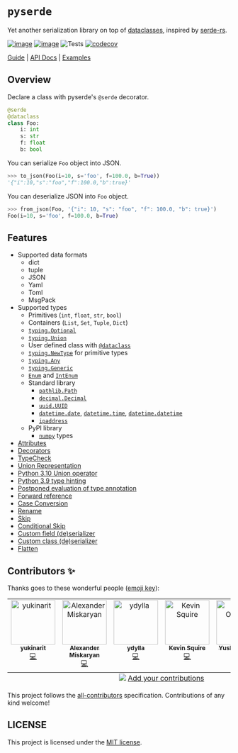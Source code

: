 # `pyserde`

Yet another serialization library on top of [dataclasses](https://docs.python.org/3/library/dataclasses.html), inspired by [serde-rs](https://github.com/serde-rs/serde).

[![image](https://img.shields.io/pypi/v/pyserde.svg)](https://pypi.org/project/pyserde/)
[![image](https://img.shields.io/pypi/pyversions/pyserde.svg)](https://pypi.org/project/pyserde/)
![Tests](https://github.com/yukinarit/pyserde/workflows/Tests/badge.svg)
[![codecov](https://codecov.io/gh/yukinarit/pyserde/branch/master/graph/badge.svg)](https://codecov.io/gh/yukinarit/pyserde)

[Guide](https://yukinarit.github.io/pyserde/guide) | [API Docs](https://yukinarit.github.io/pyserde/api/serde.html) | [Examples](./examples)

## Overview

Declare a class with pyserde's `@serde` decorator.

```python
@serde
@dataclass
class Foo:
    i: int
    s: str
    f: float
    b: bool
```

You can serialize `Foo` object into JSON.

```python
>>> to_json(Foo(i=10, s='foo', f=100.0, b=True))
'{"i":10,"s":"foo","f":100.0,"b":true}'
```

You can deserialize JSON into `Foo` object.
```python
>>> from_json(Foo, '{"i": 10, "s": "foo", "f": 100.0, "b": true}')
Foo(i=10, s='foo', f=100.0, b=True)
```

## Features

- Supported data formats
    - dict
    - tuple
    - JSON
	- Yaml
	- Toml
	- MsgPack
- Supported types
    - Primitives (`int`, `float`, `str`, `bool`)
    - Containers (`List`, `Set`, `Tuple`, `Dict`)
    - [`typing.Optional`](https://docs.python.org/3/library/typing.html#typing.Optional)
    - [`typing.Union`](https://docs.python.org/3/library/typing.html#typing.Union)
    - User defined class with [`@dataclass`](https://docs.python.org/3/library/dataclasses.html)
    - [`typing.NewType`](https://docs.python.org/3/library/typing.html#newtype) for primitive types
    - [`typing.Any`](https://docs.python.org/3/library/typing.html#the-any-type)
    - [`typing.Generic`](https://docs.python.org/3/library/typing.html#user-defined-generic-types)
    - [`Enum`](https://docs.python.org/3/library/enum.html#enum.Enum) and [`IntEnum`](https://docs.python.org/3/library/enum.html#enum.IntEnum)
    - Standard library
        - [`pathlib.Path`](https://docs.python.org/3/library/pathlib.html)
        - [`decimal.Decimal`](https://docs.python.org/3/library/decimal.html)
        - [`uuid.UUID`](https://docs.python.org/3/library/uuid.html)
        - [`datetime.date`](https://docs.python.org/3/library/datetime.html#date-objects), [`datetime.time`](https://docs.python.org/3/library/datetime.html#time-objects), [`datetime.datetime`](https://docs.python.org/3/library/datetime.html#datetime-objects)
        - [`ipaddress`](https://docs.python.org/3/library/ipaddress.html)
    - PyPI library
        - [`numpy`](https://github.com/numpy/numpy) types
- [Attributes](docs/features/attributes.md)
- [Decorators](docs/features/decorators.md)
- [TypeCheck](docs/features/type-check.md)
- [Union Representation](docs/features/union.md)
- [Python 3.10 Union operator](docs/features/union-operator.md)
- [Python 3.9 type hinting](docs/features/python3.9-type-hinting.md)
- [Postponed evaluation of type annotation](docs/features/postponed-evaluation-of-type-annotation.md)
- [Forward reference](docs/features/forward-reference.md)
- [Case Conversion](docs/features/case-conversion.md)
- [Rename](docs/features/rename.md)
- [Skip](docs/features/skip.md)
- [Conditional Skip](docs/features/conditional-skip.md)
- [Custom field (de)serializer](docs/features/custom-field-serializer.md)
- [Custom class (de)serializer](docs/features/custom-class-serializer.md)
- [Flatten](docs/features/flatten.md)

## Contributors ✨

Thanks goes to these wonderful people ([emoji key](https://allcontributors.org/docs/en/emoji-key)):

<!-- ALL-CONTRIBUTORS-LIST:START - Do not remove or modify this section -->
<!-- prettier-ignore-start -->
<!-- markdownlint-disable -->
<table>
  <tbody>
    <tr>
      <td align="center" valign="top" width="14.28%"><a href="https://github.com/yukinarit"><img src="https://avatars.githubusercontent.com/u/2347533?v=4?s=100" width="100px;" alt="yukinarit"/><br /><sub><b>yukinarit</b></sub></a><br /><a href="https://github.com/yukinarit/pyserde/commits?author=yukinarit" title="Code">💻</a></td>
      <td align="center" valign="top" width="14.28%"><a href="https://github.com/alexmisk"><img src="https://avatars.githubusercontent.com/u/4103218?v=4?s=100" width="100px;" alt="Alexander Miskaryan"/><br /><sub><b>Alexander Miskaryan</b></sub></a><br /><a href="https://github.com/yukinarit/pyserde/commits?author=alexmisk" title="Code">💻</a></td>
      <td align="center" valign="top" width="14.28%"><a href="https://github.com/ydylla"><img src="https://avatars.githubusercontent.com/u/17772145?v=4?s=100" width="100px;" alt="ydylla"/><br /><sub><b>ydylla</b></sub></a><br /><a href="https://github.com/yukinarit/pyserde/commits?author=ydylla" title="Code">💻</a></td>
      <td align="center" valign="top" width="14.28%"><a href="https://github.com/kmsquire"><img src="https://avatars.githubusercontent.com/u/223250?v=4?s=100" width="100px;" alt="Kevin Squire"/><br /><sub><b>Kevin Squire</b></sub></a><br /><a href="https://github.com/yukinarit/pyserde/commits?author=kmsquire" title="Code">💻</a></td>
      <td align="center" valign="top" width="14.28%"><a href="http://yushiomote.org/"><img src="https://avatars.githubusercontent.com/u/3733915?v=4?s=100" width="100px;" alt="Yushi OMOTE"/><br /><sub><b>Yushi OMOTE</b></sub></a><br /><a href="https://github.com/yukinarit/pyserde/commits?author=YushiOMOTE" title="Code">💻</a></td>
      <td align="center" valign="top" width="14.28%"><a href="https://kngwyu.github.io/"><img src="https://avatars.githubusercontent.com/u/16046705?v=4?s=100" width="100px;" alt="Yuji Kanagawa"/><br /><sub><b>Yuji Kanagawa</b></sub></a><br /><a href="https://github.com/yukinarit/pyserde/commits?author=kngwyu" title="Code">💻</a></td>
    </tr>
  </tbody>
  <tfoot>
    <tr>
      <td align="center" size="13px" colspan="7">
        <img src="https://raw.githubusercontent.com/all-contributors/all-contributors-cli/1b8533af435da9854653492b1327a23a4dbd0a10/assets/logo-small.svg">
          <a href="https://all-contributors.js.org/docs/en/bot/usage">Add your contributions</a>
        </img>
      </td>
    </tr>
  </tfoot>
</table>

<!-- markdownlint-restore -->
<!-- prettier-ignore-end -->

<!-- ALL-CONTRIBUTORS-LIST:END -->

This project follows the [all-contributors](https://github.com/all-contributors/all-contributors) specification. Contributions of any kind welcome!

## LICENSE

This project is licensed under the [MIT license](https://github.com/yukinarit/pyserde/blob/master/LICENSE).
